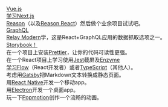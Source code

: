 <a href="https://vuejs.org/v2/guide/" target="_blank">Vue.js</a><br>
<a href="https://learnnextjs.com/" target="_blank">学习Next.js</a><br>
<a href="https://protoship.io/blog/2017/05/10/an-invitation-to-reasonml.html" target="_blank">Reason</a>（以及<a href="https://jaredforsyth.com/2017/07/05/a-reason-react-tutorial/" target="_blank">Reason React</a>）然后做个业余项目试试吧。<br>
<a href="http://graphql.org/learn/" target="_blank">GraphQL</a><br>
<a href="https://hackernoon.com/getting-started-with-relay-modern-for-building-isomorphic-web-apps-ae049e4e23c1" target="_blank">Relay Modern</a>学，这是React+GraphQL应用的数据抓取选项之一。<br>
<a href="https://storybook.js.org/" target="_blank">Storybook！</a><br>
在一个项目上安装<a href="https://github.com/prettier/prettier" target="_blank">Prettier</a>，让你的代码可读性更强。<br>
在一个React项目上学习使用<a href="https://facebook.github.io/jest/" target="_blank">Jest</a>截屏及<a href="https://hackernoon.com/testing-react-components-with-jest-and-enzyme-41d592c174f" target="_blank">Enzyme</a><br>
<a href="https://flow.org/en/docs/getting-started/" target="_blank">学习Flow</a>（React开发者）或者<a href="https://www.typescriptlang.org/docs/handbook/typescript-in-5-minutes.html" target="_blank">TypeScript</a>（其他人）。<br>
考虑用<a href="https://github.com/gatsbyjs/gatsby" target="_blank">Gatsby</a>把Markdown文本转换成静态页面。<br>
用<a href="https://egghead.io/courses/react-native-fundamentals" target="_blank">React Native</a>开发一个移动app。<br>
用<a href="https://medium.freecodecamp.org/how-to-build-your-first-app-with-electron-41ebdb796930" target="_blank">Electron</a>开发一个桌面app。<br>
玩一下<a href="https://popmotion.io/learn/get-started/" target="_blank">Popmotion</a>创作一个流畅的动画。<br>
